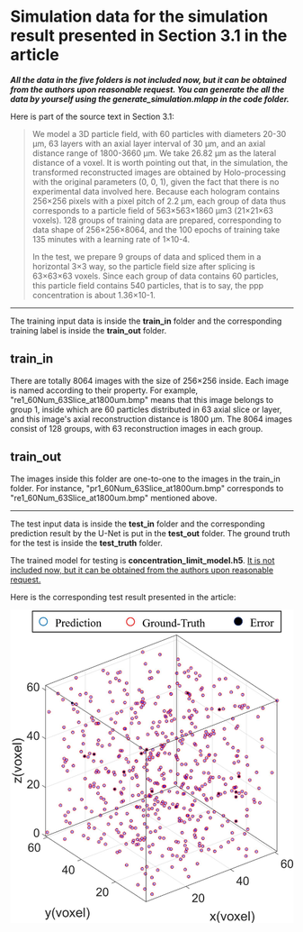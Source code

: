 # Simulation data for the simulation result presented in Section 3.1 in the article

***All the data in the five folders is not included now, but it can be obtained from the authors upon reasonable request. You can generate the all the data by yourself using the **generate_simulation.mlapp** in the **code** folder.***

Here is part of the source text in Section 3.1:

> We model a 3D particle field, with 60 particles with diameters 20-30 μm, 63 layers with  an axial layer interval of 30 μm, and an axial distance range of 1800-3660 μm. We take 26.82  μm as the lateral distance of a voxel. It is worth pointing out that, in the simulation, the  transformed reconstructed images are obtained by Holo-processing with the original  parameters (0, 0, 1), given the fact that there is no experimental data involved here. Because  each hologram contains 256×256 pixels with a pixel pitch of 2.2 μm, each group of data thus  corresponds to a particle field of 563×563×1860 μm3 (21×21×63 voxels). 128 groups of  training data are prepared, corresponding to data shape of 256×256×8064, and the 100  epochs of training take 135 minutes with a learning rate of 1×10-4.  
>
> In the test, we prepare 9 groups of data and spliced them in a horizontal 3×3 way, so the  particle field size after splicing is 63×63×63 voxels. Since each group of data contains 60  particles, this particle field contains 540 particles, that is to say, the ppp concentration is about  1.36×10-1.

---

The training input data is inside the **train_in** folder and the corresponding training label is inside the **train_out** folder.

## train_in

There are totally 8064 images with the size of 256×256 inside. Each image is named according to their property. For example, "re1_60Num_63Slice_at1800um.bmp" means that this image belongs to group 1, inside which are 60 particles distributed in 63 axial slice or layer, and this image's axial reconstruction distance is 1800 μm. The 8064 images consist of 128 groups, with 63 reconstruction images in each group.

## train_out

The images inside this folder are one-to-one to the images in the train_in folder. For instance, "pr1_60Num_63Slice_at1800um.bmp" corresponds to "re1_60Num_63Slice_at1800um.bmp" mentioned above.

---

The test input data is inside the **test_in** folder and the corresponding prediction result by the U-Net is put in the **test_out** folder. The ground truth for the test is inside the **test_truth** folder.

The trained model for testing is **concentration_limit_model.h5**. <u>It is not included now, but it can be obtained from the authors upon reasonable request.</u> 

Here is the corresponding test result presented in the article:

![极限浓度成图增强版](../../../imgs/concentration_limit.jpg)







